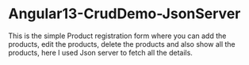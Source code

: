 # Angular13-CrudDemo-JsonServer
This is the simple Product registration form where you can add the products, edit the products, delete the products and also show all the products, here I used Json server to fetch all the details.

